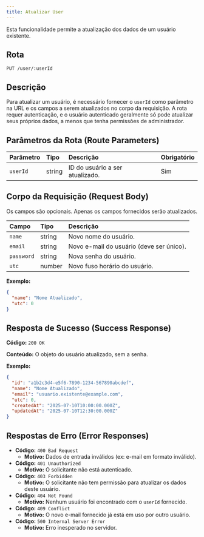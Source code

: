 ```yaml
---
title: Atualizar User
---
```


Esta funcionalidade permite a atualização dos dados de um usuário existente.

## Rota

`PUT /user/:userId`

## Descrição

Para atualizar um usuário, é necessário fornecer o `userId` como parâmetro na URL e os campos a serem atualizados no corpo da requisição. A rota requer autenticação, e o usuário autenticado geralmente só pode atualizar seus próprios dados, a menos que tenha permissões de administrador.

## Parâmetros da Rota (Route Parameters)

| Parâmetro | Tipo   | Descrição                       | Obrigatório |
| :-------- | :----- | :------------------------------ | :---------- |
| `userId`  | string | ID do usuário a ser atualizado. | Sim         |

## Corpo da Requisição (Request Body)

Os campos são opcionais. Apenas os campos fornecidos serão atualizados.

| Campo      | Tipo   | Descrição                                |
| :--------- | :----- | :--------------------------------------- |
| `name`     | string | Novo nome do usuário.                    |
| `email`    | string | Novo e-mail do usuário (deve ser único). |
| `password` | string | Nova senha do usuário.                   |
| `utc`      | number | Novo fuso horário do usuário.            |

**Exemplo:**

```json
{
  "name": "Nome Atualizado",
  "utc": 0
}
```

## Resposta de Sucesso (Success Response)

**Código:** `200 OK`

**Conteúdo:** O objeto do usuário atualizado, sem a senha.

**Exemplo:**

```json
{
  "id": "a1b2c3d4-e5f6-7890-1234-567890abcdef",
  "name": "Nome Atualizado",
  "email": "usuario.existente@example.com",
  "utc": 0,
  "createdAt": "2025-07-10T10:00:00.000Z",
  "updatedAt": "2025-07-10T12:30:00.000Z"
}
```

## Respostas de Erro (Error Responses)

- **Código:** `400 Bad Request`
  - **Motivo:** Dados de entrada inválidos (ex: e-mail em formato inválido).
- **Código:** `401 Unauthorized`
  - **Motivo:** O solicitante não está autenticado.
- **Código:** `403 Forbidden`
  - **Motivo:** O solicitante não tem permissão para atualizar os dados deste usuário.
- **Código:** `404 Not Found`
  - **Motivo:** Nenhum usuário foi encontrado com o `userId` fornecido.
- **Código:** `409 Conflict`
  - **Motivo:** O novo e-mail fornecido já está em uso por outro usuário.
- **Código:** `500 Internal Server Error`
  - **Motivo:** Erro inesperado no servidor.
